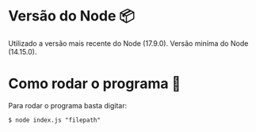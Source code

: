 # Versão do Node :package:

Utilizado a versão mais recente do Node (17.9.0). Versão miníma do Node (14.15.0).

# Como rodar o programa :wrench:

Para rodar o programa basta digitar:
  ```
  $ node index.js "filepath"
  ```
